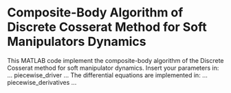 # Composite-Body Algorithm of Discrete Cosserat Method for Soft Manipulators Dynamics

This MATLAB code implement the composite-body algorithm of the Discrete Cosserat method for soft manipulator dynamics.
Insert your parameters in:
...
piecewise_driver
...
The differential equations are implemented in:
...
piecewise_derivatives
...

